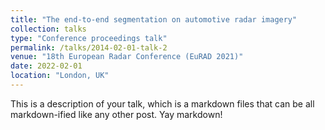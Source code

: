 ```yaml
---
title: "The end-to-end segmentation on automotive radar imagery"
collection: talks
type: "Conference proceedings talk"
permalink: /talks/2014-02-01-talk-2
venue: "18th European Radar Conference (EuRAD 2021)"
date: 2022-02-01
location: "London, UK"
---
```


This is a description of your talk, which is a markdown files that can be all markdown-ified like any other post. Yay markdown!
